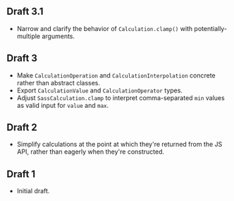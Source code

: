 ## Draft 3.1

* Narrow and clarify the behavior of `Calculation.clamp()` with
  potentially-multiple arguments.

## Draft 3

* Make `CalculationOperation` and `CalculationInterpolation` concrete rather
  than abstract classes.
* Export `CalculationValue` and `CalculationOperator` types.
* Adjust `SassCalculation.clamp` to interpret comma-separated `min` values as
  valid input for `value` and `max`.

## Draft 2

* Simplify calculations at the point at which they're returned from the JS API,
  rather than eagerly when they're constructed.

## Draft 1

* Initial draft.
